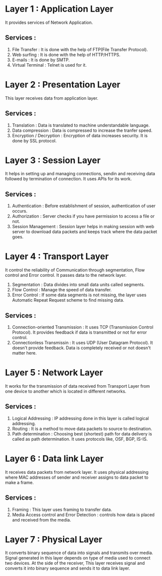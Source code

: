 # Layer 1 : Application Layer

It provides services of Network Application.

## Services : 

1. File Transfer : It is done with the help of FTP(File Transfer Protocol).
2. Web surfing : It is done with the help of HTTP/HTTPS.
3. E-mails : It is done by SMTP.
4. Virtual Terminal : Telnet is used for it.

# Layer 2 : Presentation Layer

This layer receives data from application layer.

## Services :

1. Translation : Data is translated to machine understandable language.
2. Data compression : Data is compressed to increase the tranfer speed.
3. Encryption / Decryption : Encryption of data increases security. It is done by SSL protocol.

# Layer 3 : Session Layer

It helps in setting up and managing connections, sendin and receiving data followed by termination of connection. It uses APIs for its work.

## Services :

1. Authentication : Before establishment of session, authentication of user occurs.
2. Authorization : Server checks if you have permission to access a file or not.
3. Session Management : Session layer helps in making session with web server to download data packets and keeps track where the data packet goes.

# Layer 4 : Transport Layer

It control the reliability of Communication through segmentation, Flow control and Error control. It passes data to the network layer.

1. Segmentation : Data divides into small data units called segments.
2. Flow Control : Manage the speed of data transfer.
3. Error Control : If some data segments is not missing, the layer uses Automatic Repeat Request scheme to find missing data.

## Services :

1. Connection-oriented Transmission : It uses TCP (Transmission Control Protocol). It provides feedback if data is transmitted or not for error control.
2. Connectionless Transmissin : It uses UDP (User Datagram Protocol). It doesn't provide feedback. Data is completely received or not doesn't matter here.

# Layer 5 : Network Layer

It works for the transmission of data received from Transport Layer from one device to another which is located in different networks.

## Services :

1. Logical Addressing : IP addressing done in this layer is called logical addressing.
2. Routing : It is a method to move data packets to source to destination.
3. Path determination : Choosing best (shortest) path for data delivery is called as path determination. It uses protocols like, OSF, BGP, IS-IS.

# Layer 6 : Data link Layer

It receives data packets from network layer. It uses physical addressing where MAC addresses of sender and receiver assigns to data packet to make a frame.

## Services :

1. Framing : This layer uses framing to transfer data.
2. Media Access control and Error Detection : controls how data is placed and received from the media.

# Layer 7 : Physical Layer

It converts binary sequence of data into signals and transmits over media. Signal generated in this layer depends on type of media used to connect two devices. At the side of the receiver, This layer receives signal and converts it into binary sequence and sends it to data link layer.

